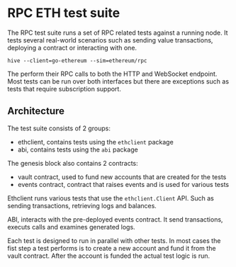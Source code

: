 # RPC ETH test suite

The RPC test suite runs a set of RPC related tests against a running node. It tests
several real-world scenarios such as sending value transactions, deploying a contract or
interacting with one.

    hive --client=go-ethereum --sim=ethereum/rpc

The perform their RPC calls to both the HTTP and WebSocket endpoint. Most tests can be run
over both interfaces but there are exceptions such as tests that require subscription
support.

## Architecture

The test suite consists of 2 groups:

- ethclient, contains tests using the `ethclient` package
- abi, contains tests using the `abi` package

The genesis block also contains 2 contracts:

- vault contract, used to fund new accounts that are created for the tests
- events contract, contract that raises events and is used for various tests

Ethclient runs various tests that use the `ethclient.Client` API. Such as sending
transactions, retrieving logs and balances.

ABI, interacts with the pre-deployed events contract. It send transactions, executs calls
and examines generated logs.

Each test is designed to run in parallel with other tests. In most cases the fist step a
test performs is to create a new account and fund it from the vault contract. After the
account is funded the actual test logic is run.
